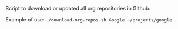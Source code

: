 Script to download or updated all org repositories in Github.

Example of use:
`./download-org-repos.sh Google ~/projects/google`